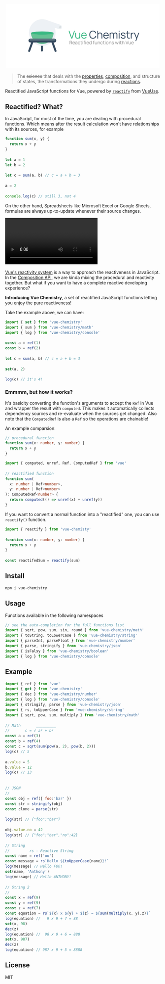 <p align="center">
  <img src='./res/hero.png' alt="Vue Chemisty" width="500">
</p>

> The ~~science~~ that deals with the [properties](https://developer.mozilla.org/en-US/docs/Web/JavaScript/Guide/Working_with_Objects#objects_and_properties), [composition](https://v3.vuejs.org/guide/composition-api-introduction.html#why-composition-api), and structure of states, the transformations they undergo during [reactions](https://v3.vuejs.org/guide/reactivity.html#what-is-reactivity).

Reactified JavaScript functions for Vue, powered by [`reactify`](https://vueuse.js.org/?path=/story/utilities--reactify) from [VueUse](https://github.com/antfu/vueuse).

## Reactified? What?

In JavaScript, for most of the time, you are dealing with procedural functions. Which means after the result calculation won't have relationships with its sources, for example

```js
function sum(x, y) {
  return x + y
}

let a = 1
let b = 2

let c = sum(a, b) // c = a + b = 3

a = 2

console.log(c) // still 3, not 4
```

On the other hand, Spreadsheets like Microsoft Excel or Google Sheets, formulas are always up-to-update whenever their source changes.

<video src="https://v3.vuejs.org/images/reactivity-spreadsheet.mp4" width="300"></video>

[Vue's reactivity system](https://v3.vuejs.org/guide/reactivity.html#what-is-reactivity) is a way to approach the reactiveness in JavaScript. In the [Composition API](https://v3.vuejs.org/guide/composition-api-introduction.html#why-composition-api), we are kinda mixing the procedural and reactivity together. But what if you want to have a complete reactive developing experience?

**Introducing Vue Chemistry**, a set of reactified JavaScript functions letting you enjoy the pure reactiveness!

Take the example above, we can have:

```js
import { set } from 'vue-chemistry'
import { sum } from 'vue-chemistry/math'
import { log } from 'vue-chemistry/console'

const a = ref(1)
const b = ref(2)

let c = sum(a, b) // c = a + b = 3

set(a, 2)

log(c) // it's 4!
```

### Emmmm, but how it works?

It's basicity converting the function's arguments to accept the `Ref` in Vue and wrapper the result with `computed`. This makes it automatically collects dependency sources and re-evaluate when the sources get changed. Also note that the `ComputedRef` is also a `Ref` so the operations are chainable!

An example comparsion:

```ts
// procedural function
function sum(x: number, y: number) {
  return x + y
}
```

```ts
import { computed, unref, Ref, ComputedRef } from 'vue'

// reactified function
function sum(
  x: number | Ref<number>,
  y: number | Ref<number>
): ComputedRef<number> {
  return computed(() => unref(x) + unref(y))
}
```

If you want to convert a normal function into a "reactified" one, you can use `reactify()` function.

```ts
import { reactify } from 'vue-chemisty'

function sum(x: number, y: number) {
  return x + y
}

const reactifedSum = reactify(sum)
```

## Install

```bash
npm i vue-chemistry
```

## Usage

Functions available in the following namespaces

```js
// see the auto-completion for the full functions list
import { sqrt, pow, sum, sin, round } from 'vue-chemistry/math'
import { toString, toLowerCase } from 'vue-chemistry/string'
import { parseInt, parseFloat } from 'vue-chemistry/number'
import { parse, stringify } from 'vue-chemistry/json'
import { isFalsy } from 'vue-chemistry/boolean'
import { log } from 'vue-chemistry/console'
```

## Example

```js
import { ref } from 'vue'
import { get } from 'vue-chemistry'
import { dec } from 'vue-chemistry/number'
import { log } from 'vue-chemistry/console'
import { stringify, parse } from 'vue-chemistry/json'
import { rs, toUpperCase } from 'vue-chemistry/string'
import { sqrt, pow, sum, multiply } from 'vue-chemistry/math'

// Math       _________
//       c = √ a² + b²
const a = ref(3)
const b = ref(4)
const c = sqrt(sum(pow(a, 2), pow(b, 2)))
log(c) // 5

a.value = 5
b.value = 12
log(c) // 13


// JSON
//
const obj = ref({ foo:'bar' })
const str = stringify(obj)
const clone = parse(str)

log(str) // {"foo":"bar"}

obj.value.no = 42
log(str) // {"foo":"bar","no":42}

// String
//         rs - Reactive String
const name = ref('oo')
const message = rs`Hello ${toUpperCase(name)}!`
log(message) // Hello FOO!
set(name, 'Anthony')
log(message) // Hello ANTHONY!

// String 2
//
const x = ref(9)
const y = ref(9)
const z = ref(7)
const equation = rs`${x} x ${y} + ${z} = ${sum(multiply(x, y),z)}`
log(equation) //   9 x 9 + 7 = 88
set(x, 98)
dec(z)
log(equation) //  98 x 9 + 6 = 888
set(x, 987)
dec(z)
log(equation) // 987 x 9 + 5 = 8888
```

## License

MIT
